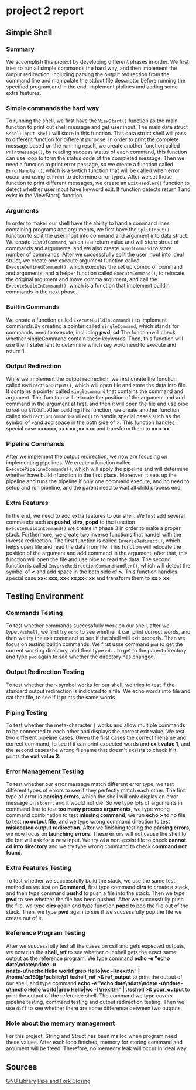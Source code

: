# project 2 report 
## Simple Shell
### Summary
We accomplish this project by developing different phases in order. 
We first tries to run all simple commands the hard way, and then implement the 
outpur redirection, including parsing the output redirection from the command 
line and manipulate the stdout file descriptor before running the specified 
program,and in the end, implement piplines and adding some extra features.

### Simple commands the hard way
To running the shell, we first have the `ViewStart()` function as the main function
to print out shell message and get user input. The main data struct 
`SshellInput shell` will store in this function. This data struct shell will pass 
to different function for different purpose. In order to print the complete 
message based on the running result, we create another function called 
`PrintMessage()`, by reading success status of each command, this function
can use loop to form the status code of the completed message. Then we need a 
function to print error pessage, so we create a function called `ErrorHandler()`,
which is a swtich function that will be called when error occur and using 
`current` to determine error types. After we set those function to 
print different messages, we create an `ExitHandler()` function to detect whether
user input have keyword exit. If function detects return 1 and exist
in the ViewStart() function.

### Arguments
In order to maker our shell have the ability to handle command lines containing
programs and arguments, we first have the `SplitInput()` function to split 
the user input into command and argument into data struct. We create 
`listOfCommand`, which is a return value and will store struct of
commands and arguments, and we also create `numOfCommand` to store number of 
commands. After we successfully split the user input into ideal struct, we
create one execute argument function called `ExecuteDefinedCommand()`, which
executes the set up combo of command and arguments, and a helper function
 called `ExecuteCommand()`, to relocate the original argument and move comma
 argument, and call the `ExecuteBuildInCommand()`, which is a function that
 implement buildin commands in the next phase.

### Builtin Commands
We create a function called `ExecuteBuildInCommand()` to implement commands.By 
creating a pointer called `singleCommand`, which stands for commands need
to execute, including **pwd**, **cd** The functionwill check whether 
singleCommand contain these keywords. Then,  this function will use the if 
statement to determine which key word need to execute and return 1.


### Output Redirection
While we implement the output redirection, we first create the function called 
`RedirectionOutput()`, which will open file and store the data into file.
It contains a pointer called `singlecommand` that contains the command 
and argument. This function will relocate the position of the argument and add 
command in the argument at first, and then it will open the file and use pipe 
to set up `STDOUT`. After building this function, we create another function
called `RedirectionCommandHandler()` to handle special cases such as the symbol
 of `>`and add space in the both side of >. This function handles special 
case **xx>xxx**, **xx> xx** ,**xx >xx** and transform them to **xx > xx**.

### Pipeline Commands
After we implement the output redirection, we now are focusing on implementing 
pipelines. We create a function called `ExecutePipelineCommands()`, which will
apply the pipeline and will determine whether have buildinfunction
in the first place. Moreover, it sets up the pipeline and runs the pipeline
if only one command execute, and no need to setup and run pipeline, and the
parent need to wait all child process end.

### Extra Features
In the end, we need to add extra features to our shell. We first add several
commands such as **pushd**, **dirs**, **popd** to the function 
`ExecuteBuildInCommand()` we create in phase 3 in order to make a proper stack.
Furthermore, we create two inverse functions that handel with the inverse 
redirection. The first function is called `InverseRedirect()`, which helps 
open file and read the data from file. This function will relocate the position
of the argument and add command in the argument, after that, this function
will open the file and use pipe to read the data. The second function is 
called `InverseRedirectionCommandHandler()`, which will detect the symbol 
of **<** and add space in the both side of **>**. This function handles 
special case **xx< xxx**, **xx< xx**,**xx< xx** and transform them to
**xx > xx**.

## Testing Environment
### Commands Testing
To test whether commands successfully work on our shell, after we type`./sshell`, 
we first try `echo` to see whether it can print correct words, and then we try
the exit command to see if the shell will exit properly. Then we focus on 
testing builtin commands. We first usse command `pwd` to get the current 
working directory, and then type `cd..` to get to the parent directory and
type `pwd` again to see whether the directory has changed. 

### Output Redirection Testing
To test whether the `>` symbol works for our shell, we tries to test if the 
standard output redirection is indicated to a file. We echo words into
file and cat that file, to see if it prints the same words

### Piping Testing
To test whether the meta-character `|` works and allow multiple commands to 
be connected to each other and displays the correct exit value. We test two 
different pipeline cases. Given the first cases the correct filename and 
correct command, to see if it can print expected words and **exit value 1**,
and the second cases the wrong filename that doesn't exsists to check if it 
prints the **exit value 2**.

### Error Management Testing
To test whether our error massage match different error type, we test different
types of errors to see if they perfectly match each other. The first type of 
error is **parsing errors**, which the shell will only display an error message on
`stderr`, and it would not die. So we type lots of arguments in command line to
test **too many process arguments**, we type wrong command combination to test 
**missing command**, we run **echo >** to no file to test **no output file**, 
and we type wrong command direction to test **mislocated output redirection**. 
After we finishing testing the **parsing errors**, we now focus on
**launching errors**. These errors will not cause the shell to die but will
ask for a new input. We try `cd` a non-exsist file to check 
**cannot cd into directory** and we try type wrong command to check
**command not found**. 

### Extra Features Testing
To test whether we successfully build the stack, we use the same test method
as we test on **Command**, first type command **dirs** to create a stack, and 
then type command **pushd** to push a file into the stack. Then we type **pwd**
to see whether the file has been pushed. After we successfully push the file, we
type **dirs** again and type function **popd** to pop the file out of the stack. 
Then, we type **pwd** again to see if we successfully pop the file we create out 
of it. 

### Reference Program Testing
After we successfully test all the cases on csif and gets expected outputs, we 
now run the **shell_ref** to see whether our shell gets the exact same output
as the reference program. We type command **echo -e "echo date\ndate\ndate -u\
ndate-u\necho Hello world|grep Hello|wc -l\nexit\n" | /home/cs150jp/public/p1
/sshell_ref >& ref_output** to print the output of our shell, and type command
**echo -e "echo date\ndate\ndate -u\ndate-u\necho Hello world|grep Hello|wc -l
\nexit\n" | ./sshell >& your_output** to print the output of the reference 
shell. The command we type covers pipeline testing, command testing and output
redirection testing. Then we use `diff` to see whether there are some 
difference between two outputs.

### Note about the memory management
For this project, String and Struct has been malloc when program need these 
values. After each loop finished, memory for storing command and argument will 
be freed. Therefore, no memeory leak will occur in ideal way.





## Sources
[GNU Library](https://www.gnu.org/software/libc/manual/html_mono/libc.html#Running-a-Command) 
[Pipe and Fork Closing](https://stackoverflow.com/questions/35007063/c-pipe-and-fork-closing-nothing-gets-printed) 







